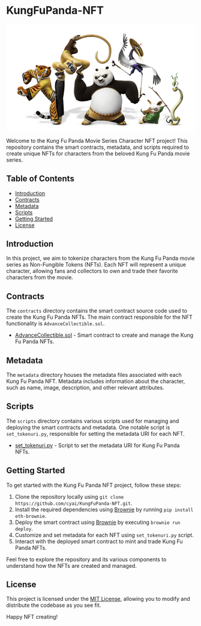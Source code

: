 # KungFuPanda-NFT

![Kung Fu Panda NFT](img/1607060108536.png)

Welcome to the Kung Fu Panda Movie Series Character NFT project! This repository contains the smart contracts, metadata, and scripts required to create unique NFTs for characters from the beloved Kung Fu Panda movie series.

## Table of Contents
- [Introduction](#introduction)
- [Contracts](#contracts)
- [Metadata](#metadata)
- [Scripts](#scripts)
- [Getting Started](#getting-started)
- [License](#license)

## Introduction

In this project, we aim to tokenize characters from the Kung Fu Panda movie series as Non-Fungible Tokens (NFTs). Each NFT will represent a unique character, allowing fans and collectors to own and trade their favorite characters from the movie.

## Contracts

The `contracts` directory contains the smart contract source code used to create the Kung Fu Panda NFTs. The main contract responsible for the NFT functionality is `AdvanceCollectible.sol`.

- [AdvanceCollectible.sol](contracts/AdvanceCollectible.sol) - Smart contract to create and manage the Kung Fu Panda NFTs.

## Metadata

The `metadata` directory houses the metadata files associated with each Kung Fu Panda NFT. Metadata includes information about the character, such as name, image, description, and other relevant attributes.

## Scripts

The `scripts` directory contains various scripts used for managing and deploying the smart contracts and metadata. One notable script is `set_tokenuri.py`, responsible for setting the metadata URI for each NFT.

- [set_tokenuri.py](scripts/set_tokenuri.py) - Script to set the metadata URI for Kung Fu Panda NFTs.

## Getting Started

To get started with the Kung Fu Panda NFT project, follow these steps:

1. Clone the repository locally using `git clone https://github.com/cyai/KungFuPanda-NFT.git`.
2. Install the required dependencies using [Brownie](https://github.com/eth-brownie/brownie) by running `pip install eth-brownie`.
3. Deploy the smart contract using [Brownie](https://github.com/eth-brownie/brownie) by executing `brownie run deploy`.
4. Customize and set metadata for each NFT using `set_tokenuri.py` script.
5. Interact with the deployed smart contract to mint and trade Kung Fu Panda NFTs.

Feel free to explore the repository and its various components to understand how the NFTs are created and managed.

## License

This project is licensed under the [MIT License](LICENSE), allowing you to modify and distribute the codebase as you see fit.

Happy NFT creating!

